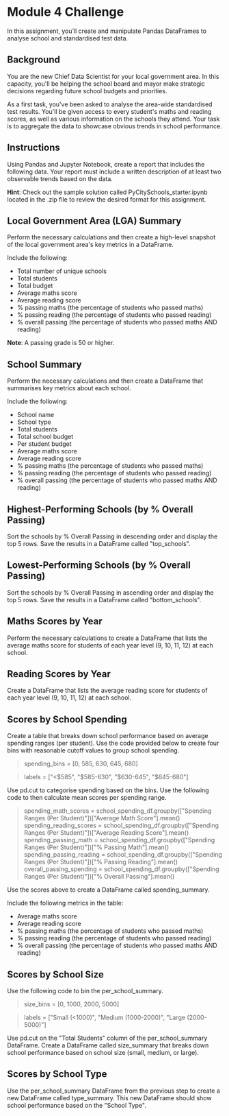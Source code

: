 # Module 4 Challenge
In this assignment, you’ll create and manipulate Pandas DataFrames to analyse school and standardised test data.

## Background
You are the new Chief Data Scientist for your local government area. In this capacity, you'll be helping the school board and mayor make strategic decisions regarding future school budgets and priorities.

As a first task, you've been asked to analyse the area-wide standardised test results. You'll be given access to every student's maths and reading scores, as well as various information on the schools they attend. Your task is to aggregate the data to showcase obvious trends in school performance.

## Instructions
Using Pandas and Jupyter Notebook, create a report that includes the following data. Your report must include a written description of at least two observable trends based on the data.

**Hint**: Check out the sample solution called PyCitySchools_starter.ipynb located in the .zip file to review the desired format for this assignment.

## Local Government Area (LGA) Summary
Perform the necessary calculations and then create a high-level snapshot of the local government area's key metrics in a DataFrame.

Include the following:
- Total number of unique schools
- Total students
- Total budget
- Average maths score
- Average reading score
- % passing maths (the percentage of students who passed maths)
- % passing reading (the percentage of students who passed reading)
- % overall passing (the percentage of students who passed maths AND reading)

**Note**: A passing grade is 50 or higher.

## School Summary

Perform the necessary calculations and then create a DataFrame that summarises key metrics about each school.

Include the following:
- School name
- School type
- Total students
- Total school budget
- Per student budget
- Average maths score
- Average reading score
- % passing maths (the percentage of students who passed maths)
- % passing reading (the percentage of students who passed reading)
- % overall passing (the percentage of students who passed maths AND reading)

## Highest-Performing Schools (by % Overall Passing)

Sort the schools by % Overall Passing in descending order and display the top 5 rows.
Save the results in a DataFrame called "top_schools".

## Lowest-Performing Schools (by % Overall Passing)

Sort the schools by % Overall Passing in ascending order and display the top 5 rows.
Save the results in a DataFrame called "bottom_schools".

## Maths Scores by Year

Perform the necessary calculations to create a DataFrame that lists the average maths score for students of each year level (9, 10, 11, 12) at each school.

## Reading Scores by Year

Create a DataFrame that lists the average reading score for students of each year level (9, 10, 11, 12) at each school.

## Scores by School Spending

Create a table that breaks down school performance based on average spending ranges (per student).
Use the code provided below to create four bins with reasonable cutoff values to group school spending.

> spending_bins = [0, 585, 630, 645, 680]

> labels = ["<$585", "$585-630", "$630-645", "$645-680"]

Use pd.cut to categorise spending based on the bins.
Use the following code to then calculate mean scores per spending range.

> spending_math_scores = school_spending_df.groupby(["Spending Ranges (Per Student)"])["Average Math Score"].mean()
> spending_reading_scores = school_spending_df.groupby(["Spending Ranges (Per Student)"])["Average Reading Score"].mean()
> spending_passing_math = school_spending_df.groupby(["Spending Ranges (Per Student)"])["% Passing Math"].mean()
> spending_passing_reading = school_spending_df.groupby(["Spending Ranges (Per Student)"])["% Passing Reading"].mean()
> overall_passing_spending = school_spending_df.groupby(["Spending Ranges (Per Student)"])["% Overall Passing"].mean()

Use the scores above to create a DataFrame called spending_summary.

Include the following metrics in the table:
- Average maths score
- Average reading score
- % passing maths (the percentage of students who passed maths)
- % passing reading (the percentage of students who passed reading)
- % overall passing (the percentage of students who passed maths AND reading)

## Scores by School Size

Use the following code to bin the per_school_summary.

> size_bins = [0, 1000, 2000, 5000]

> labels = ["Small (<1000)", "Medium (1000-2000)", "Large (2000-5000)"]

Use pd.cut on the "Total Students" column of the per_school_summary DataFrame.
Create a DataFrame called size_summary that breaks down school performance based on school size (small, medium, or large).

## Scores by School Type

Use the per_school_summary DataFrame from the previous step to create a new DataFrame called type_summary.
This new DataFrame should show school performance based on the "School Type".
